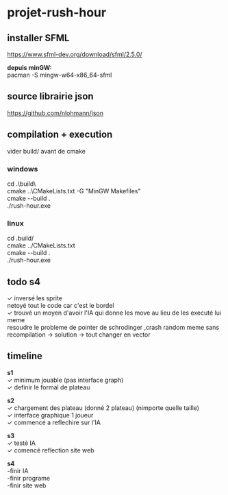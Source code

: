 # projet-rush-hour


## installer SFML
https://www.sfml-dev.org/download/sfml/2.5.0/  

**depuis minGW:**  
pacman -S mingw-w64-x86_64-sfml

## source librairie json  
https://github.com/nlohmann/json


## compilation + execution  

vider build/ avant de cmake  
### windows   
cd .\build\  
cmake ..\CMakeLists.txt -G "MinGW Makefiles"  
cmake --build .  
./rush-hour.exe  

### linux
cd .build/  
cmake ../CMakeLists.txt  
cmake --build .  
./rush-hour.exe  

## todo s4

✓ inversé les sprite  
netoyé tout le code car c'est le bordel  
✓ trouvé un moyen d'avoir l'IA qui donne les move au lieu de les executé lui meme  
resoudre le probleme de pointer de schrodinger ,crash random meme sans recompilation
    -> solution  ->  tout changer en vector
## timeline

**s1**  
✓ minimum jouable (pas interface graph)  
✓ definir le formal de plateau  

**s2**  
✓ chargement des plateau  (donné 2 plateau) (nimporte quelle taille)  
✓ interface graphique 1 joueur  
✓ commencé a reflechire sur l'IA  

**s3**  
✓ testé IA  
✓ comencé reflection site web  

**s4**  
-finir IA  
-finir programe  
-finir site web  

